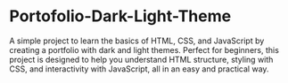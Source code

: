 # Portofolio-Dark-Light-Theme
 A simple project to learn the basics of HTML, CSS, and JavaScript by creating a portfolio with dark and light themes. Perfect for beginners, this project is designed to help you understand HTML structure, styling with CSS, and interactivity with JavaScript, all in an easy and practical way.
